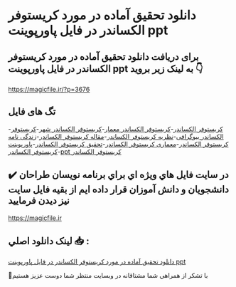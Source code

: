 # دانلود تحقیق آماده در مورد کریستوفر الکساندر در فایل پاورپوینت ppt

## برای دریافت دانلود تحقیق آماده در مورد کریستوفر الکساندر در فایل پاورپوینت ppt به لینک زیر بروید 👇

https://magicfile.ir/?p=3676

## تگ های فایل

-[کریستوفر الکساندر](https://magicfile.ir/product/%d8%aa%d8%ad%d9%82%db%8c%d9%82-%da%a9%d8%b1%db%8c%d8%b3%d8%aa%d9%88%d9%81%d8%b1-%d8%a7%d9%84%da%a9%d8%b3%d8%a7%d9%86%d8%af%d8%b1-%d8%af%d8%b1-%d9%81%d8%a7%db%8c%d9%84-%d9%be%d8%a7%d9%88%d8%b1%d9%be%d9%88%db%8c%d9%86%d8%aa/)-[کریستوفر الکساندر معمار](https://magicfile.ir/product/%d8%aa%d8%ad%d9%82%db%8c%d9%82-%da%a9%d8%b1%db%8c%d8%b3%d8%aa%d9%88%d9%81%d8%b1-%d8%a7%d9%84%da%a9%d8%b3%d8%a7%d9%86%d8%af%d8%b1-%d8%af%d8%b1-%d9%81%d8%a7%db%8c%d9%84-%d9%be%d8%a7%d9%88%d8%b1%d9%be%d9%88%db%8c%d9%86%d8%aa/)-[کریستوفر الکساندر شهر](https://magicfile.ir/product/%d8%aa%d8%ad%d9%82%db%8c%d9%82-%da%a9%d8%b1%db%8c%d8%b3%d8%aa%d9%88%d9%81%d8%b1-%d8%a7%d9%84%da%a9%d8%b3%d8%a7%d9%86%d8%af%d8%b1-%d8%af%d8%b1-%d9%81%d8%a7%db%8c%d9%84-%d9%be%d8%a7%d9%88%d8%b1%d9%be%d9%88%db%8c%d9%86%d8%aa/)-[کریستوفر الکساندر بیوگرافی](https://magicfile.ir/product/%d8%aa%d8%ad%d9%82%db%8c%d9%82-%da%a9%d8%b1%db%8c%d8%b3%d8%aa%d9%88%d9%81%d8%b1-%d8%a7%d9%84%da%a9%d8%b3%d8%a7%d9%86%d8%af%d8%b1-%d8%af%d8%b1-%d9%81%d8%a7%db%8c%d9%84-%d9%be%d8%a7%d9%88%d8%b1%d9%be%d9%88%db%8c%d9%86%d8%aa/)-[نظریه کریستوفر الکساندر](https://magicfile.ir/product/%d8%aa%d8%ad%d9%82%db%8c%d9%82-%da%a9%d8%b1%db%8c%d8%b3%d8%aa%d9%88%d9%81%d8%b1-%d8%a7%d9%84%da%a9%d8%b3%d8%a7%d9%86%d8%af%d8%b1-%d8%af%d8%b1-%d9%81%d8%a7%db%8c%d9%84-%d9%be%d8%a7%d9%88%d8%b1%d9%be%d9%88%db%8c%d9%86%d8%aa/)-[مقاله کریستوفر الکساندر](https://magicfile.ir/product/%d8%aa%d8%ad%d9%82%db%8c%d9%82-%da%a9%d8%b1%db%8c%d8%b3%d8%aa%d9%88%d9%81%d8%b1-%d8%a7%d9%84%da%a9%d8%b3%d8%a7%d9%86%d8%af%d8%b1-%d8%af%d8%b1-%d9%81%d8%a7%db%8c%d9%84-%d9%be%d8%a7%d9%88%d8%b1%d9%be%d9%88%db%8c%d9%86%d8%aa/)-[زندگی نامه کریستوفر الکساندر](https://magicfile.ir/product/%d8%aa%d8%ad%d9%82%db%8c%d9%82-%da%a9%d8%b1%db%8c%d8%b3%d8%aa%d9%88%d9%81%d8%b1-%d8%a7%d9%84%da%a9%d8%b3%d8%a7%d9%86%d8%af%d8%b1-%d8%af%d8%b1-%d9%81%d8%a7%db%8c%d9%84-%d9%be%d8%a7%d9%88%d8%b1%d9%be%d9%88%db%8c%d9%86%d8%aa/)-[معماری کریستوفر الکساندر](https://magicfile.ir/product/%d8%aa%d8%ad%d9%82%db%8c%d9%82-%da%a9%d8%b1%db%8c%d8%b3%d8%aa%d9%88%d9%81%d8%b1-%d8%a7%d9%84%da%a9%d8%b3%d8%a7%d9%86%d8%af%d8%b1-%d8%af%d8%b1-%d9%81%d8%a7%db%8c%d9%84-%d9%be%d8%a7%d9%88%d8%b1%d9%be%d9%88%db%8c%d9%86%d8%aa/)-[تحقیق کریستوفر الکساندر](https://magicfile.ir/product/%d8%aa%d8%ad%d9%82%db%8c%d9%82-%da%a9%d8%b1%db%8c%d8%b3%d8%aa%d9%88%d9%81%d8%b1-%d8%a7%d9%84%da%a9%d8%b3%d8%a7%d9%86%d8%af%d8%b1-%d8%af%d8%b1-%d9%81%d8%a7%db%8c%d9%84-%d9%be%d8%a7%d9%88%d8%b1%d9%be%d9%88%db%8c%d9%86%d8%aa/)-[پاورپوینت کریستوفر الکساندر](https://magicfile.ir/product/%d8%aa%d8%ad%d9%82%db%8c%d9%82-%da%a9%d8%b1%db%8c%d8%b3%d8%aa%d9%88%d9%81%d8%b1-%d8%a7%d9%84%da%a9%d8%b3%d8%a7%d9%86%d8%af%d8%b1-%d8%af%d8%b1-%d9%81%d8%a7%db%8c%d9%84-%d9%be%d8%a7%d9%88%d8%b1%d9%be%d9%88%db%8c%d9%86%d8%aa/)-[ppt کریستوفر الکساندر](https://magicfile.ir/product/%d8%aa%d8%ad%d9%82%db%8c%d9%82-%da%a9%d8%b1%db%8c%d8%b3%d8%aa%d9%88%d9%81%d8%b1-%d8%a7%d9%84%da%a9%d8%b3%d8%a7%d9%86%d8%af%d8%b1-%d8%af%d8%b1-%d9%81%d8%a7%db%8c%d9%84-%d9%be%d8%a7%d9%88%d8%b1%d9%be%d9%88%db%8c%d9%86%d8%aa/)

## ✔️ در سايت فايل هاي ويژه اي براي برنامه نويسان طراحان دانشجويان و دانش آموزان قرار داده ايم از بقيه فايل سايت نيز ديدن فرماييد

https://magicfile.ir


## لينک دانلود اصلي 📥 :

[دانلود تحقیق آماده در مورد کریستوفر الکساندر در فایل پاورپوینت ppt](https://magicfile.ir/product/%d8%aa%d8%ad%d9%82%db%8c%d9%82-%da%a9%d8%b1%db%8c%d8%b3%d8%aa%d9%88%d9%81%d8%b1-%d8%a7%d9%84%da%a9%d8%b3%d8%a7%d9%86%d8%af%d8%b1-%d8%af%d8%b1-%d9%81%d8%a7%db%8c%d9%84-%d9%be%d8%a7%d9%88%d8%b1%d9%be%d9%88%db%8c%d9%86%d8%aa/) 


🙏با تشکر از همراهي شما مشتاقانه در وبسایت منتظر شما دوست عزیز هستیم

